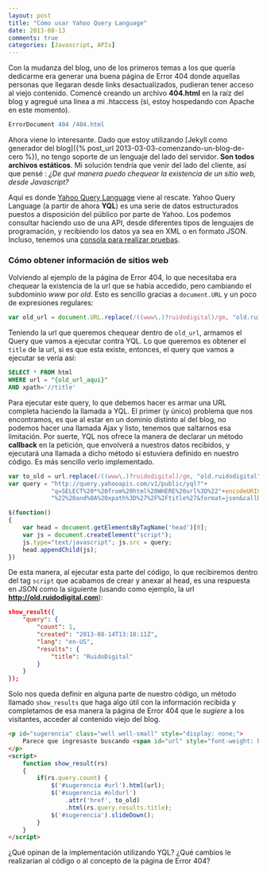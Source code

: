 ```yaml
---
layout: post
title: "Cómo usar Yahoo Query Language"
date: 2013-08-13
comments: true
categories: [Javascript, APIs]
---
```

Con la mudanza del blog, uno de los primeros temas a los que quería dedicarme era generar una buena página de Error 404 donde aquellas personas que llegaran desde links desactualizados, pudieran tener acceso al viejo contenido. Comencé creando un archivo **404.html** en la raíz del blog y agregué una línea a mi .htaccess (si, estoy hospedando con Apache en este momento).

``` apache .htaccess
ErrorDocument 404 /404.html
```

Ahora viene lo interesante. Dado que estoy utilizando [Jekyll como generador del blog]({% post_url 2013-03-03-comenzando-un-blog-de-cero %}), no tengo soporte de un lenguaje del lado del servidor. **Son todos archivos estáticos**. Mi solución tendría que venir del lado del cliente, así que pensé : _¿De qué manera puedo chequear la existencia de un sitio web, desde Javascript?_ <!--more-->

Aquí es donde [Yahoo Query Language](http://developer.yahoo.com/yql/) viene al rescate. Yahoo Query Language (a partir de ahora **YQL**) es una serie de datos estructurados puestos a disposición del público por parte de Yahoo. Los podemos consultar haciendo uso de una API, desde diferentes tipos de lenguajes de programación, y recibiendo los datos ya sea en XML o en formato JSON. Incluso, tenemos una [consola para realizar pruebas](http://developer.yahoo.com/yql/console/).

### Cómo obtener información de sitios web

Volviendo al ejemplo de la página de Error 404, lo que necesitaba era chequear la existencia de la url que se había accedido, pero cambiando el subdominio _www_ por _old_. Esto es sencillo gracias a `document.URL` y un poco de expresiones regulares:

``` js
var old_url = document.URL.replace(/((www\.)?ruidodigital)/gm, "old.ruidodigital");
```

Teniendo la url que queremos chequear dentro de `old_url`, armamos el Query que vamos a ejecutar contra YQL. Lo que queremos es obtener el `title` de la url, si es que esta existe, entonces, el query que vamos a ejecutar se vería así:

``` sql
SELECT * FROM html
WHERE url = "{old_url_aqui}"
AND xpath='//title'
```

Para ejecutar este query, lo que debemos hacer es armar una URL completa haciendo la llamada a YQL. El primer (y único) problema que nos encontramos, es que al estar en un dominio distinto al del blog, no podemos hacer una llamada Ajax y listo, tenemos que saltarnos esa limitación. Por suerte, YQL nos ofrece la manera de declarar un método **callback** en la petición, que envolverá a nuestros datos recibidos, y ejecutará una llamada a dicho método si estuviera definido en nuestro código. Es más sencillo verlo implementado.

``` js
var to_old = url.replace(/((www\.)?ruidodigital)/gm, "old.ruidodigital");
var query = "http://query.yahooapis.com/v1/public/yql?"+
			"q=SELECT%20*%20from%20html%20WHERE%20url%3D%22"+encodeURIComponent(to_old)+
			"%22%20and%0A%20xpath%3D%27%2F%2Ftitle%27&format=json&callback=show_result";

$(function()
{
	var head = document.getElementsByTagName('head')[0];
	var js = document.createElement("script");
	js.type="text/javascript"; js.src = query;
	head.appendChild(js);
})

```

De esta manera, al ejecutar esta parte del código, lo que recibiremos dentro del tag `script` que acabamos de crear y anexar al head, es una respuesta en JSON como la siguiente (usando como ejemplo, la url **http://old.ruidodigital.com**): 

``` json
show_result({
    "query": {
        "count": 1,
        "created": "2013-08-14T13:18:11Z",
        "lang": "en-US",
        "results": {
            "title": "RuidoDigital"
        }
    }
});
```

Solo nos queda definir en alguna parte de nuestro código, un método llamado `show_results` que haga algo útil con la información recibida y completamos de esa manera la página de Error 404 que le _sugiere_ a los visitantes, acceder al contenido viejo del blog.

``` html
<p id="sugerencia" class="well well-small" style="display: none;">
	Parece que ingresaste buscando <span id="url" style="font-weight: bold;"></span>, que ya no se encuentra disponible en este blog, pero aún puedes leerlo en el viejo <span class="logo">ruido<span>digital</span></span>: <a id="oldurl" href=""></a>.
</p>
<script>
	function show_result(rs)
	{
		if(rs.query.count) {
			$('#sugerencia #url').html(url);
			$('#sugerencia #oldurl')
				.attr('href', to_old)
				.html(rs.query.results.title);
			$('#sugerencia').slideDown();
		}
	}
</script>
```

¿Qué opinan de la implementación utilizando YQL? ¿Qué cambios le realizarían al código o al concepto de la página de Error 404?

